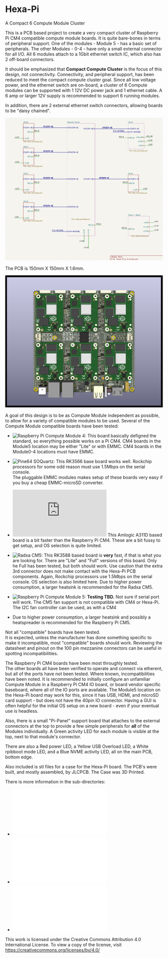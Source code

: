 # Hexa-Pi
A Compact 6 Compute Module Cluster

This is a PCB based project to create a very compact cluster of
Raspberry Pi CM4 compatible compute module boards.  It is quite bare-bones
in terms of peripheral support.  One of the modules - Module 5 - has a basic set of peripherals.
The other Modules - 0-4 - have only a small external connector for all I/O.
All 6 modules attach to a 1Gbit ethernet switch IC, which also has 2 off-board connectors.

It should be emphasized that **Compact Compute Cluster** is the focus of this design, not connectivity.
Connectivity, and peripheral support, has been reduced to meet the compact compute cluster goal.
Since all low voltage power, and the ethernet switch are on-board, a cluster of 6 Compute modules
can be supported with 1 12V DC power jack and 1 ethernet cable.
A 6 amp or larger 12V supply is recommended to support 6 running modules.

In addition, there are 2 external ethernet switch connectors, allowing boards to be "daisy chained".

![A simple overview](Hexa-Pi_PCB/doc/Hexa-Pi_Summary.png)


The PCB is 150mm X 150mm X 1.6mm.  

![A View of the Hexa-Pi Board with 6 Pi CM4's installed](Hexa-Pi_PCB/doc/Hexa-Pi_1.1_TOP-ALL.png)

A goal of this design is to be as Compute Module independent as possible, to allow
for a variety of compatible modules to be used.  Several of the Compute Module compatible
boards have been tested:

- ![Raspberry Pi Compute Module 4: ](https://www.raspberrypi.com/products/compute-module-4)
  This board basically defigned the standard, so everything possible works on a Pi CM4.
  CM4 boards in the Module5 location may be either "Lite" or with EMMC.
  CM4 boards in the Module0-4 locations must have EMMC.
  
- ![Pine64 SOQuartz: ](https://pine64.org/documentation/SOQuartz)
  This RK3566 base board works well. 
  Rockchip processors for some odd reason must use 1.5Mbps on the serial console.  
  The pluggable EMMC modules makes setup of these boards very easy if you buy a cheap EMMC-microSD converter.

- ![Banana Pi CM4: ](https://www.banana-pi.org/en/core-board-and-kit/129.html)
  This Amlogic A311D based board is a bit faster than the Raspberry Pi CM4.
  These are a bit fussy to get setup, and OS selection is quite limited.

- ![Radxa CM5: ](https://radxa.com/products/cm/cm5)
  This RK3588 based board is **very** fast, if that is what you are looking for.
  There are "Lite" and "Full" versions of this board. Only he Full has been tested, but both should work.
  Use caution that the extra 3rd connector does not make contact with the Hexa-Pi PCB components.
  Again, Rockchip processors use 1.5Mbps on the serial console.
  OS selection is also limited here.
  Due to higher power consumption, a larger heatsink is recommended for the Radxa CM5.

- ![Raspberry Pi Compute Module 5: ](https://www.raspberrypi.com/products/compute-module-4)
  **Testing TBD.**
  Not sure if serial port will work.
  The CM5 fan support is not compatible with CM4 or Hexa-Pi. The I2C fan controller can be used,
  as with a CM4

- Due to higher power consumption, a larger heatsink and possibly a heatspreader is recommended for the Raspberry Pi CM5.

Not all "compatible" boards have been tested.  
It is expected, unless the manufacturer has done something specific to make it incompatible, most "compatible" boards should work. 
Reviewing the datasheet and pinout on the 100 pin mezzanine connectors can be useful in spotting incompatibilities.

The Raspberry Pi CM4 boards have been most throughly tested.  
The other boards all have been verified to operate and connect via etherent, but all of the ports have not been tested.
Where known, incompatibilities have been noted.
It is recommended to initially configure an unfamiliar Compute Module in a Raspberry Pi CM4 IO board,
or board vendor specific baseboard, where all of the IO ports are available.
The Module5 location on the Hexa-Pi board may work for this, since it has USB, HDMI, and microSD
card support - but does not have the 40pin IO connector. 
Having a GUI is often helpful for the initial OS setup on a new board - even if your eventual use is headless.

Also, there is a small "Pi-Panel" support board that attaches to the external connectors 
at the top to provide a few simple peripherals for **all** of the Modules individually. 
A Green activity LED for each module is visible at the top, next to that module's connector.

There are also a Red power LED, a Yellow USB Overload LED, a White rpibboot mode LED, and a Blue NVME activity LED,
all on the main PCB, bottom edge.

Also included is stl files for a case for the Hexa-Pi board.
The PCB's were built, and mostly assembled, by JLCPCB.
The Case was 3D Printed. 

There is more information in the sub-directories:

- ![Main Hexa-Pi PCB](Hexa-Pi_PCB/README.md)
- ![Case for Hexa-Pi](Hexa-Pi_Case/README.md)
- ![Pi-Panel PCB](Pi-Panel_PCB/README.md)

This work is licensed under the Creative Commons Attribution 4.0 International License. To view a copy of the license, visit https://creativecommons.org/licenses/by/4.0/
